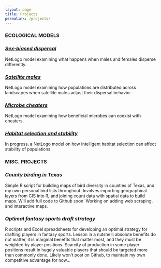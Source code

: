 ```yaml
---
layout: page
title: Projects
permalink: /projects/
---
```

### ECOLOGICAL MODELS

### [*Sex-biased dispersal*](https://github.com/aredoubles/SexBiasedDispersal)
NetLogo model examining what happens when males and females disperse differently.

### [*Satellite males*](https://github.com/aredoubles/SatelliteMales)
NetLogo model examining how populations are distributed across landscapes when satellite males adjust their dispersal behavior.

### [*Microbe cheaters*](https://github.com/aredoubles/MicrobeCheaters)
NetLogo model examining how beneficial microbes can coexist with cheaters.

### [*Habitat selection and stability*](https://github.com/aredoubles/HabSelStability)
In progress, a NetLogo model on how intelligent habitat selection can affect stability of populations.

### MISC. PROJECTS

### [*County birding in Texas*](https://aredoubles.github.io/ImportingShapefiles/)
Simple R script for building maps of bird diversity in counties of Texas, and my own personal bird lists throughout. Involves importing geographical layers from GIS into R, and joining count data with spatial data to build maps. Will add full code to Github soon. Working on adding web scraping, and interactive maps.

### *Optimal fantasy sports draft strategy*
R scripts and Excel spreadsheets for developing an optimal strategy for drafting players in fantasy sports. Lesson in a nutshell: absolute benefits do not matter, it is marginal benefits that matter most, and they must be weighted by player positions. Scarcity of production in some player positions result in hugely valuable players that should be targeted more than commonly done. Likely won't post on Github, to maintain my own competitive advantage for now...